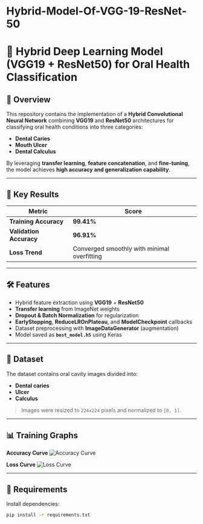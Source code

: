 # Hybrid-Model-Of-VGG-19-ResNet-50

# 🧠 Hybrid Deep Learning Model (VGG19 + ResNet50) for Oral Health Classification

## 📌 Overview
This repository contains the implementation of a **Hybrid Convolutional Neural Network** combining **VGG19** and **ResNet50** architectures for classifying oral health conditions into three categories:
- **Dental Caries**
- **Mouth Ulcer**
- **Dental Calculus**

By leveraging **transfer learning**, **feature concatenation**, and **fine-tuning**, the model achieves **high accuracy and generalization capability**.

---

## 🚀 Key Results
| Metric               | Score |
|----------------------|-------|
| **Training Accuracy**| **99.41%** |
| **Validation Accuracy** | **96.91%** |
| **Loss Trend**       | Converged smoothly with minimal overfitting |

---

## 🛠️ Features
- Hybrid feature extraction using **VGG19** + **ResNet50**
- **Transfer learning** from ImageNet weights
- **Dropout & Batch Normalization** for regularization
- **EarlyStopping**, **ReduceLROnPlateau**, and **ModelCheckpoint** callbacks
- Dataset preprocessing with **ImageDataGenerator** (augmentation)
- Model saved as **`best_model.h5`** using Keras

---

## 📂 Dataset
The dataset contains oral cavity images divided into:
- **Dental caries**
- **Ulcer**
- **Calculus**

> Images were resized to `224x224` pixels and normalized to `[0, 1]`.

---

## 📊 Training Graphs
**Accuracy Curve**
![Accuracy Curve](assets/accuracy_plot.png)

**Loss Curve**
![Loss Curve](assets/loss_plot.png)

---

## 📜 Requirements
Install dependencies:
```bash
pip install -r requirements.txt
